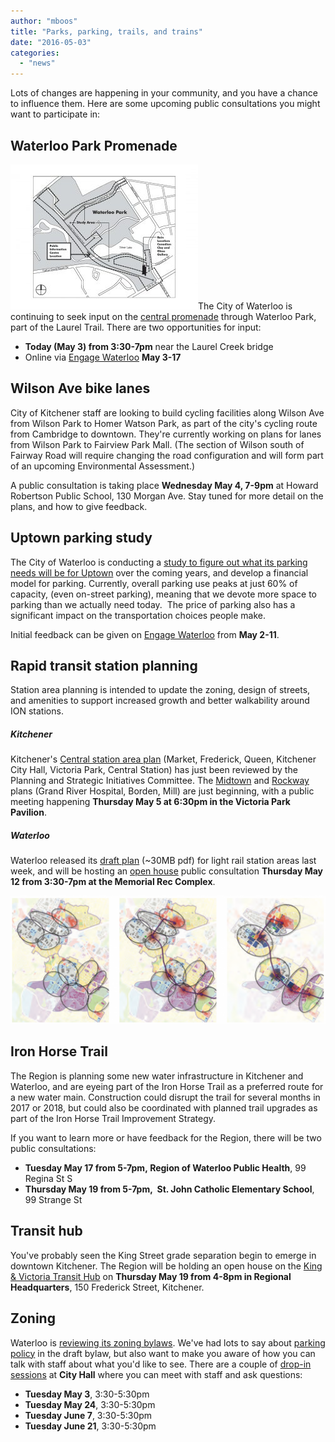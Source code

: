 ```yaml
---
author: "mboos"
title: "Parks, parking, trails, and trains"
date: "2016-05-03"
categories: 
  - "news"
---
```


Lots of changes are happening in your community, and you have a chance to influence them. Here are some upcoming public consultations you might want to participate in:

## Waterloo Park Promenade

[![Map of Waterloo park and consultation location](/images/Waterloo_Park_Map_AODA_April_2016-300x232.jpg)](/images/Waterloo_Park_Map_AODA_April_2016.jpg)The City of Waterloo is continuing to seek input on the [central promenade](https://www.waterloo.ca/centralpromenade/) through Waterloo Park, part of the Laurel Trail. There are two opportunities for input:

- **Today (May 3) from 3:30-7pm** near the Laurel Creek bridge
- Online via [Engage Waterloo](https://www.waterloo.ca/en/government/engageWaterloo.asp) **May 3-17**

## Wilson Ave bike lanes

City of Kitchener staff are looking to build cycling facilities along Wilson Ave from Wilson Park to Homer Watson Park, as part of the city's cycling route from Cambridge to downtown. They're currently working on plans for lanes from Wilson Park to Fairview Park Mall. (The section of Wilson south of Fairway Road will require changing the road configuration and will form part of an upcoming Environmental Assessment.)

A public consultation is taking place **Wednesday May 4, 7-9pm** at Howard Robertson Public School, 130 Morgan Ave. Stay tuned for more detail on the plans, and how to give feedback.

## Uptown parking study

The City of Waterloo is conducting a [study to figure out what its parking needs will be for Uptown](https://www.waterloo.ca/en/living/UptownWaterlooParkingUtilizationStudy.asp) over the coming years, and develop a financial model for parking. Currently, overall parking use peaks at just 60% of capacity, (even on-street parking), meaning that we devote more space to parking than we actually need today.  The price of parking also has a significant impact on the transportation choices people make.

Initial feedback can be given on [Engage Waterloo](https://www.waterloo.ca/engage) from **May 2-11**.

## Rapid transit station planning

Station area planning is intended to update the zoning, design of streets, and amenities to support increased growth and better walkability around ION stations.

##### Kitchener

Kitchener's [Central station area plan](https://www.kitchener.ca/en/livinginkitchener/PARTS-Central-Stations-Study-Area-Plan.asp) (Market, Frederick, Queen, Kitchener City Hall, Victoria Park, Central Station) has just been reviewed by the Planning and Strategic Initiatives Committee. The [Midtown](https://www.kitchener.ca/en/livinginkitchener/PARTS-Midtown-Station-Study-Area-Plan.asp) and [Rockway](https://www.kitchener.ca/en/livinginkitchener/PARTS-Rockway-Stations-Study-Area-Plan.asp) plans (Grand River Hospital, Borden, Mill) are just beginning, with a public meeting happening **Thursday May 5 at 6:30pm in the Victoria Park Pavilion**.

##### Waterloo

Waterloo released its [draft plan](https://www.waterloo.ca/en/contentresources/resources/government/Rapid_transit_draft_SAP_Reduced.pdf) (~30MB pdf) for light rail station areas last week, and will be hosting an [open house](https://www.waterloo.ca/lightrailtransit/) public consultation **Thursday May 12 from 3:30-7pm at the Memorial Rec Complex**.

[![stationplans](/images/stationplans-1024x416.png)](/images/stationplans.png)

## Iron Horse Trail

The Region is planning some new water infrastructure in Kitchener and Waterloo, and are eyeing part of the Iron Horse Trail as a preferred route for a new water main. Construction could disrupt the trail for several months in 2017 or 2018, but could also be coordinated with planned trail upgrades as part of the Iron Horse Trail Improvement Strategy.

If you want to learn more or have feedback for the Region, there will be two public consultations:

- **Tuesday May 17 from 5-7pm, Region of Waterloo Public Health**, 99 Regina St S
- **Thursday May 19 from 5-7pm,  St. John Catholic Elementary School**, 99 Strange St

## Transit hub

You've probably seen the King Street grade separation begin to emerge in downtown Kitchener. The Region will be holding an open house on the [King & Victoria Transit Hub](https://www.regionofwaterloo.ca/en/gettingAround/transithub.asp) on **Thursday May 19 from 4-8pm in Regional Headquarters**, 150 Frederick Street, Kitchener.

## Zoning

Waterloo is [reviewing its zoning bylaws](https://www.waterloo.ca/en/business/zoningreview.asp). We've had lots to say about [parking policy](/blog/2016/03/20/can-the-city-of-waterloo-move-beyond-parking-minimums/) in the draft bylaw, but also want to make you aware of how you can talk with staff about what you'd like to see. There are a couple of [drop-in sessions](https://www.waterloo.ca/en/business/Zoning_review_public_consultation.asp) at **City Hall** where you can meet with staff and ask questions:

- **Tuesday May 3**, 3:30-5:30pm
- **Tuesday May 24**, 3:30-5:30pm
- **Tuesday June 7**, 3:30-5:30pm
- **Tuesday June 21**, 3:30-5:30pm
